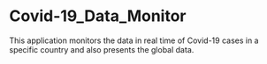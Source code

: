 # Covid-19_Data_Monitor
 This application monitors the data in real time of Covid-19 cases in a specific country and also presents the global data.
